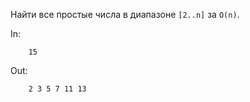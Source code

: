 Найти все простые числа в диапазоне `[2..n]` за `O(n)`.

In:
```
	15
```

Out:
```
	2 3 5 7 11 13
```
